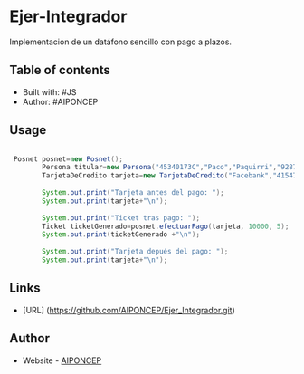 # Ejer-Integrador

Implementacion de un datáfono sencillo con pago a plazos.

## Table of contents

  - Built with: #JS 
  - Author: #AIPONCEP

## Usage

```java

 Posnet posnet=new Posnet();
        Persona titular=new Persona("45340173C","Paco","Paquirri","928756478","pepitoPaquirri@gmail.com");
        TarjetaDeCredito tarjeta=new TarjetaDeCredito("Facebank","41547898745",15000,titular,EntidadBancaria.BIRZA);
        
        System.out.print("Tarjeta antes del pago: ");
        System.out.print(tarjeta+"\n");
                
        System.out.print("Ticket tras pago: ");
        Ticket ticketGenerado=posnet.efectuarPago(tarjeta, 10000, 5);
        System.out.print(ticketGenerado +"\n");
        
        System.out.print("Tarjeta depués del pago: ");
        System.out.print(tarjeta+"\n");   

```

## Links

- [URL] (https://github.com/AIPONCEP/Ejer_Integrador.git)

## Author

- Website - [AIPONCEP](https://github.com/AIPONCEP)
